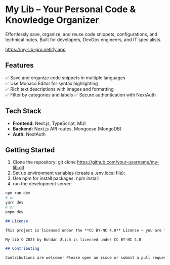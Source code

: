 # My Lib – Your Personal Code & Knowledge Organizer

Effortlessly save, organize, and reuse code snippets, configurations, and technical notes. Built for developers, DevOps engineers, and IT specialists.

https://my-lib-pro.netlify.app

## Features

✅ Save and organize code snippets in multiple languages  
✅ Use Monaco Editor for syntax highlighting  
✅ Rich text descriptions with images and formatting  
✅ Filter by categories and labels
✅ Secure authentication with NextAuth

## Tech Stack

- **Frontend:** Next.js, TypeScript, MUI
- **Backend:** Next.js API routes, Mongoose (MongoDB)
- **Auth:** NextAuth

## Getting Started

1. Clone the repository: git clone https://github.com/your-username/my-lib.git
2. Set up environment variables (create a .env.local file):
3. Use npm for install packages: npm install
4. run the development server:

```bash
npm run dev
# or
yarn dev
# or
pnpm dev
```

```md
## License

This project is licensed under the **CC BY-NC 4.0** License – you are free to use, modify, and share this project **for non-commercial purposes only**.

My lib © 2025 by Bohdan Ulich is licensed under CC BY-NC 4.0

## Contributing

Contributions are welcome! Please open an issue or submit a pull request.
```
